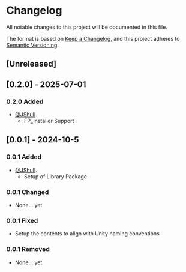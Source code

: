 # Changelog

All notable changes to this project will be documented in this file.

The format is based on [Keep a Changelog](https://keepachangelog.com/en/1.0.0/),
and this project adheres to [Semantic Versioning](https://semver.org/spec/v2.0.0.html).

## [Unreleased]

## [0.2.0] - 2025-07-01

### 0.2.0 Added

- [@JShull](https://github.com/jshull).
  - FP_Installer Support

## [0.0.1] - 2024-10-5

### 0.0.1 Added

- [@JShull](https://github.com/jshull).
  - Setup of Library Package

### 0.0.1 Changed

- None... yet

### 0.0.1 Fixed

- Setup the contents to align with Unity naming conventions

### 0.0.1 Removed

- None... yet
